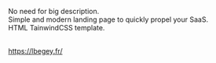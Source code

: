 No need for big description.<br>
Simple and modern landing page to quickly propel your SaaS.<br>
HTML TainwindCSS template.<br><br>

<a href='https://lbegey.fr/'>https://lbegey.fr/</a>
